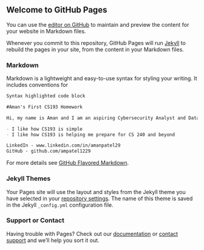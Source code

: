 ## Welcome to GitHub Pages

You can use the [editor on GitHub](https://github.com/kalutes/CS193_Fall18_Lab1/edit/master/index.md) to maintain and preview the content for your website in Markdown files.

Whenever you commit to this repository, GitHub Pages will run [Jekyll](https://jekyllrb.com/) to rebuild the pages in your site, from the content in your Markdown files.

### Markdown

Markdown is a lightweight and easy-to-use syntax for styling your writing. It includes conventions for

```markdown
Syntax highlighted code block

#Aman's First CS193 Homework

Hi, my name is Aman and I am an aspiring Cybersecurity Analyst and Data Analytics major. I am a freshman and am currently a member of the data mine. I love anything Formula 1, soccer, and NFl related. At Purdue, I want to continue to study CS (main major), while minoring in something that is data-related.

- I like how CS193 is simple
- I like how CS193 is helping me prepare for CS 240 and beyond

LinkedIn - www.linkedin.com/in/amanpatel29
GitHub - github.com/ampatel1229
```

For more details see [GitHub Flavored Markdown](https://guides.github.com/features/mastering-markdown/).

### Jekyll Themes

Your Pages site will use the layout and styles from the Jekyll theme you have selected in your [repository settings](https://github.com/kalutes/CS193_Fall18_Lab1/settings). The name of this theme is saved in the Jekyll `_config.yml` configuration file.

### Support or Contact

Having trouble with Pages? Check out our [documentation](https://help.github.com/categories/github-pages-basics/) or [contact support](https://github.com/contact) and we’ll help you sort it out.
